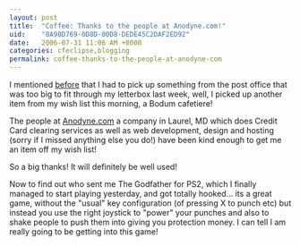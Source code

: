 ```yaml
---
layout: post
title:  "Coffee: Thanks to the people at Anodyne.com!"
uid:	"8A98D769-0D8D-00D8-DEDE45C2DAF2ED92"
date:   2006-07-31 11:06 AM +0000
categories: cfeclipse,blogging
permalink: coffee-thanks-to-the-people-at-anodyne-com
---
```

I mentioned <a href="http://www.markdrew.co.uk/blog/index.cfm/2006/7/26/Horses-heads-and-unrefusable-offers">before</a> that I had to pick up something from the post office that was too big to fit through my letterbox last week, well, I picked up another item from my wish list this morning, a Bodum cafetiere!

The people at <a href="http://www.anodyne.com">Anodyne.com</a> a company in Laurel, MD which does Credit Card clearing services as well as web development, design and hosting (sorry if I missed anything else you do!) have been kind enough to get me an item off my wish list!

So a big thanks! It will definitely be well used!

Now to find out who sent me The Godfather for PS2, which I finally managed to start playing yesterday, and got totally hooked... its a great game, without the "usual" key configuration (of pressing X to punch etc) but instead you use the right joystick to "power" your punches and also to shake people to push them into giving you protection money. I can tell I am really going to be getting into this game!